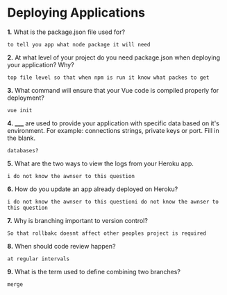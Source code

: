 # Deploying Applications

**1.** What is the package.json file used for?

<!-- enter you answer in the space below -->

```
to tell you app what node package it will need
```

**2.** At what level of your project do you need package.json when deploying your application? Why?

<!-- enter you answer in the space below -->

```
top file level so that when npm is run it know what packes to get
```

**3.** What command will ensure that your Vue code is compiled properly for deployment?

<!-- enter you answer in the space below -->

```
vue init
```

**4.** **\_\_\_** are used to provide your application with specific data based on it's environment. For example: connections strings, private keys or port. Fill in the blank.

<!-- enter you answer in the space below -->

```
databases?
```

**5.** What are the two ways to view the logs from your Heroku app.

<!-- enter you answer in the space below -->

```
i do not know the awnser to this question
```

**6.** How do you update an app already deployed on Heroku?

<!-- enter you answer in the space below -->

```
i do not know the awnser to this questioni do not know the awnser to this question

```

**7.** Why is branching important to version control?

<!-- enter you answer in the space below -->

```
So that rollbakc doesnt affect other peoples project is required
```

**8.** When should code review happen?

<!-- enter you answer in the space below -->

```
at regular intervals
```

**9.** What is the term used to define combining two branches?

<!-- enter you answer in the space below -->

```
merge
```
